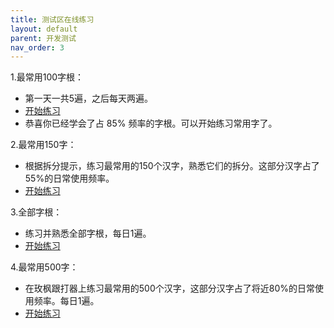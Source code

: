 ```yaml
---
title: 测试区在线练习
layout: default
parent: 开发测试
nav_order: 3
---
```


1.最常用100字根：  

- 第一天一共5遍，之后每天两遍。  
- [开始练习](../../beta/practice/practice_100)  
- 恭喜你已经学会了占 85% 频率的字根。可以开始练习常用字了。

2.最常用150字：  

- 根据拆分提示，练习最常用的150个汉字，熟悉它们的拆分。这部分汉字占了55%的日常使用频率。  
- [开始练习](../../beta/practice/practice_characters)

3.全部字根：  

- 练习并熟悉全部字根，每日1遍。  
- [开始练习](../../beta/practice/practice)

4.最常用500字：  

- 在玫枫跟打器上练习最常用的500个汉字，这部分汉字占了将近80%的日常使用频率。每日1遍。  
- [开始练习](https://kylebing.cn/tools/typepad/)
